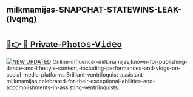 ## milkmamijas-SNAPCHAT-STATEWINS-LEAK-(lvqmg)


# <h2><a href="https://mediaupload.pro?-20M">🔗👉 🔴 Private-P𝚑ot𝚘𝚜-V𝚒d𝚎o</a></h2>

[![NEW UPDATED](https://i.imgur.com/0qMVB7G.gif)](https://mediaupload.pro?-20M)
Online-influencer-milkmamijas,known-for-publishing-dance-and-lifestyle-content,-including-performances-and-vlogs-on-social-media-platforms.Brilliant-ventriloquist-assistant-milkmamijas,celebrated-for-their-exceptional-abilities-and-accomplishments-in-assisting-ventriloquists.  